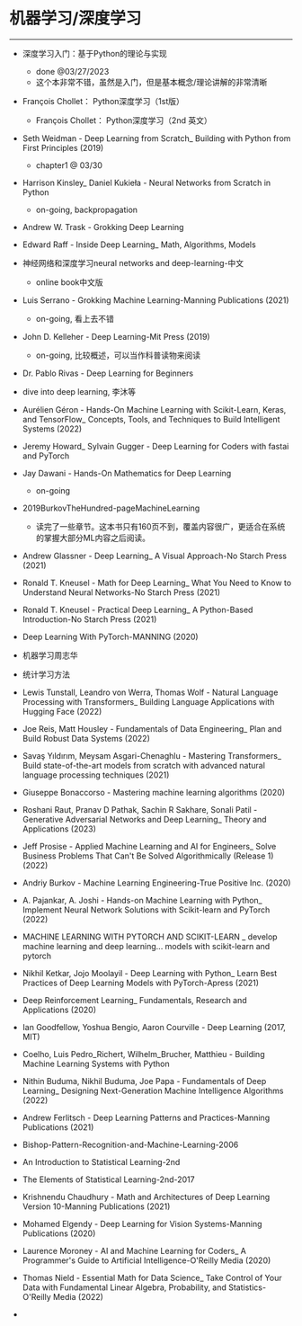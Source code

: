 # 机器学习/深度学习
----

- 深度学习入门：基于Python的理论与实现
    * done @03/27/2023
    * 这个本非常不错，虽然是入门，但是基本概念/理论讲解的非常清晰

- François Chollet： Python深度学习（1st版）
    * François Chollet： Python深度学习（2nd 英文）
    
- Seth Weidman - Deep Learning from Scratch_ Building with Python from First Principles (2019)
    * chapter1 @ 03/30
    
- Harrison Kinsley_ Daniel Kukieła - Neural Networks from Scratch in Python
    * on-going, backpropagation

- Andrew W. Trask - Grokking Deep Learning
- Edward Raff - Inside Deep Learning_ Math, Algorithms, Models
- 神经网络和深度学习neural networks and deep-learning-中文
    * online book中文版

- Luis Serrano - Grokking Machine Learning-Manning Publications (2021)
    * on-going, 看上去不错

- John D. Kelleher - Deep Learning-Mit Press (2019)
    * on-going, 比较概述，可以当作科普读物来阅读

- Dr. Pablo Rivas - Deep Learning for Beginners
- dive into deep learning, 李沐等
- Aurélien Géron - Hands-On Machine Learning with Scikit-Learn, Keras, and TensorFlow_ Concepts, Tools, and Techniques to Build Intelligent Systems (2022)

- Jeremy Howard_ Sylvain Gugger - Deep Learning for Coders with fastai and PyTorch
- Jay Dawani - Hands-On Mathematics for Deep Learning
    * on-going

- 2019BurkovTheHundred-pageMachineLearning
    * 读完了一些章节。这本书只有160页不到，覆盖内容很广，更适合在系统的掌握大部分ML内容之后阅读。    

- Andrew Glassner - Deep Learning_ A Visual Approach-No Starch Press (2021)
- Ronald T. Kneusel - Math for Deep Learning_ What You Need to Know to Understand Neural Networks-No Starch Press (2021)
- Ronald T. Kneusel - Practical Deep Learning_ A Python-Based Introduction-No Starch Press (2021)
- Deep Learning With PyTorch-MANNING (2020)
- 机器学习周志华
- 统计学习方法 
- Lewis Tunstall, Leandro von Werra, Thomas Wolf - Natural Language Processing with Transformers_ Building Language Applications with Hugging Face (2022)
- Joe Reis, Matt Housley - Fundamentals of Data Engineering_ Plan and Build Robust Data Systems (2022)
- Savaş Yıldırım, Meysam Asgari-Chenaghlu - Mastering Transformers_ Build state-of-the-art models from scratch with advanced natural language processing techniques (2021)
- Giuseppe Bonaccorso - Mastering machine learning algorithms  (2020)
- Roshani Raut, Pranav D Pathak, Sachin R Sakhare, Sonali Patil - Generative Adversarial Networks and Deep Learning_ Theory and Applications (2023)

- Jeff Prosise - Applied Machine Learning and AI for Engineers_ Solve Business Problems That Can't Be Solved Algorithmically (Release 1) (2022)

- Andriy Burkov - Machine Learning Engineering-True Positive Inc. (2020)
- A. Pajankar, A. Joshi - Hands-on Machine Learning with Python_ Implement Neural Network Solutions with Scikit-learn and PyTorch (2022)
- MACHINE LEARNING WITH PYTORCH AND SCIKIT-LEARN _ develop machine learning and deep learning... models with scikit-learn and pytorch
- Nikhil Ketkar, Jojo Moolayil - Deep Learning with Python_ Learn Best Practices of Deep Learning Models with PyTorch-Apress (2021)
- Deep Reinforcement Learning_ Fundamentals, Research and Applications (2020)
- Ian Goodfellow, Yoshua Bengio, Aaron Courville - Deep Learning (2017, MIT)
- Coelho, Luis Pedro_Richert, Wilhelm_Brucher, Matthieu - Building Machine Learning Systems with Python
- Nithin Buduma, Nikhil Buduma, Joe Papa - Fundamentals of Deep Learning_ Designing Next-Generation Machine Intelligence Algorithms (2022)
- Andrew Ferlitsch - Deep Learning Patterns and Practices-Manning Publications (2021)
- Bishop-Pattern-Recognition-and-Machine-Learning-2006
- An Introduction to Statistical Learning-2nd
- The Elements of Statistical Learning-2nd-2017
- Krishnendu Chaudhury - Math and Architectures of Deep Learning Version 10-Manning Publications (2021)
- Mohamed Elgendy - Deep Learning for Vision Systems-Manning Publications (2020)
- Laurence Moroney - AI and Machine Learning for Coders_ A Programmer's Guide to Artificial Intelligence-O'Reilly Media (2020)
- Thomas Nield - Essential Math for Data Science_ Take Control of Your Data with Fundamental Linear Algebra, Probability, and Statistics-O'Reilly Media (2022)
- 


